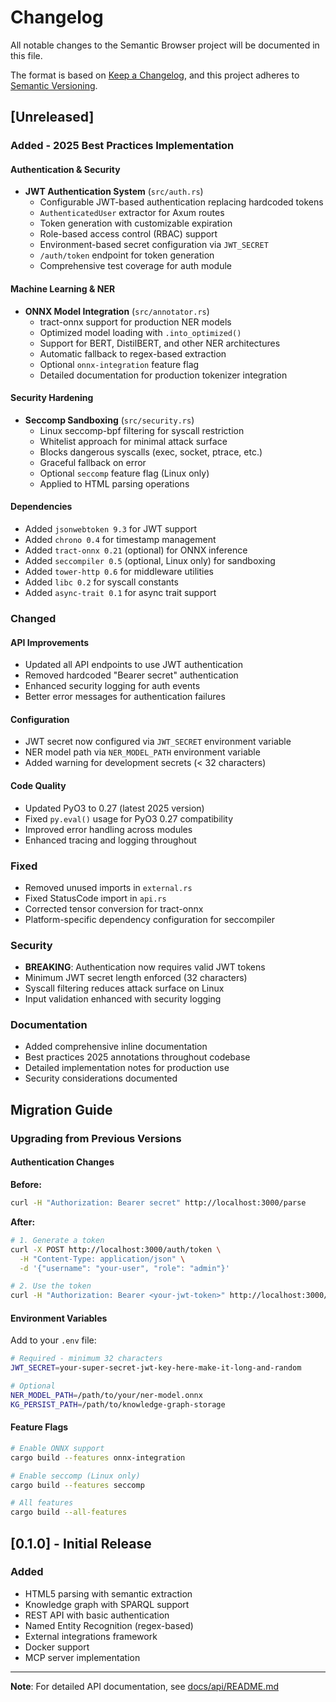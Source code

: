 # Changelog

All notable changes to the Semantic Browser project will be documented in this file.

The format is based on [Keep a Changelog](https://keepachangelog.com/en/1.0.0/),
and this project adheres to [Semantic Versioning](https://semver.org/spec/v2.0.0.html).

## [Unreleased]

### Added - 2025 Best Practices Implementation

#### Authentication & Security
- **JWT Authentication System** (`src/auth.rs`)
  - Configurable JWT-based authentication replacing hardcoded tokens
  - `AuthenticatedUser` extractor for Axum routes
  - Token generation with customizable expiration
  - Role-based access control (RBAC) support
  - Environment-based secret configuration via `JWT_SECRET`
  - `/auth/token` endpoint for token generation
  - Comprehensive test coverage for auth module

#### Machine Learning & NER
- **ONNX Model Integration** (`src/annotator.rs`)
  - tract-onnx support for production NER models
  - Optimized model loading with `.into_optimized()`
  - Support for BERT, DistilBERT, and other NER architectures
  - Automatic fallback to regex-based extraction
  - Optional `onnx-integration` feature flag
  - Detailed documentation for production tokenizer integration

#### Security Hardening
- **Seccomp Sandboxing** (`src/security.rs`)
  - Linux seccomp-bpf filtering for syscall restriction
  - Whitelist approach for minimal attack surface
  - Blocks dangerous syscalls (exec, socket, ptrace, etc.)
  - Graceful fallback on error
  - Optional `seccomp` feature flag (Linux only)
  - Applied to HTML parsing operations

#### Dependencies
- Added `jsonwebtoken 9.3` for JWT support
- Added `chrono 0.4` for timestamp management
- Added `tract-onnx 0.21` (optional) for ONNX inference
- Added `seccompiler 0.5` (optional, Linux only) for sandboxing
- Added `tower-http 0.6` for middleware utilities
- Added `libc 0.2` for syscall constants
- Added `async-trait 0.1` for async trait support

### Changed

#### API Improvements
- Updated all API endpoints to use JWT authentication
- Removed hardcoded "Bearer secret" authentication
- Enhanced security logging for auth events
- Better error messages for authentication failures

#### Configuration
- JWT secret now configured via `JWT_SECRET` environment variable
- NER model path via `NER_MODEL_PATH` environment variable
- Added warning for development secrets (< 32 characters)

#### Code Quality
- Updated PyO3 to 0.27 (latest 2025 version)
- Fixed `py.eval()` usage for PyO3 0.27 compatibility
- Improved error handling across modules
- Enhanced tracing and logging throughout

### Fixed
- Removed unused imports in `external.rs`
- Fixed StatusCode import in `api.rs`
- Corrected tensor conversion for tract-onnx
- Platform-specific dependency configuration for seccompiler

### Security
- **BREAKING**: Authentication now requires valid JWT tokens
- Minimum JWT secret length enforced (32 characters)
- Syscall filtering reduces attack surface on Linux
- Input validation enhanced with security logging

### Documentation
- Added comprehensive inline documentation
- Best practices 2025 annotations throughout codebase
- Detailed implementation notes for production use
- Security considerations documented

## Migration Guide

### Upgrading from Previous Versions

#### Authentication Changes
**Before:**
```bash
curl -H "Authorization: Bearer secret" http://localhost:3000/parse
```

**After:**
```bash
# 1. Generate a token
curl -X POST http://localhost:3000/auth/token \
  -H "Content-Type: application/json" \
  -d '{"username": "your-user", "role": "admin"}'

# 2. Use the token
curl -H "Authorization: Bearer <your-jwt-token>" http://localhost:3000/parse
```

#### Environment Variables
Add to your `.env` file:
```bash
# Required - minimum 32 characters
JWT_SECRET=your-super-secret-jwt-key-here-make-it-long-and-random

# Optional
NER_MODEL_PATH=/path/to/your/ner-model.onnx
KG_PERSIST_PATH=/path/to/knowledge-graph-storage
```

#### Feature Flags
```bash
# Enable ONNX support
cargo build --features onnx-integration

# Enable seccomp (Linux only)
cargo build --features seccomp

# All features
cargo build --all-features
```

## [0.1.0] - Initial Release

### Added
- HTML5 parsing with semantic extraction
- Knowledge graph with SPARQL support
- REST API with basic authentication
- Named Entity Recognition (regex-based)
- External integrations framework
- Docker support
- MCP server implementation

---

**Note**: For detailed API documentation, see [docs/api/README.md](docs/api/README.md)
